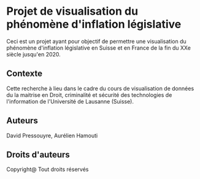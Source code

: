 # Projet de visualisation du phénomène d'inflation législative
Ceci est un projet ayant pour objectif de permettre une visualisation du phénomène d'inflation législative en Suisse et en France de la fin du XXe siècle jusqu'en 2020.

## Contexte
Cette recherche à lieu dans le cadre du cours de visualisation de données du la maitrise en Droit, criminalité et sécurité des technologies de l'information de l'Université de Lausanne (Suisse).

## Auteurs
David Pressouyre, Aurélien Hamouti

## Droits d'auteurs
Copyright@ Tout droits réservés
